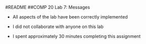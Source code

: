 #README
##COMP 20 Lab 7: Messages

- All aspects of the lab have been correctly implemented

- I did not collaborate with anyone on this lab

- I spent approximately 30 minutes completing this assignment
